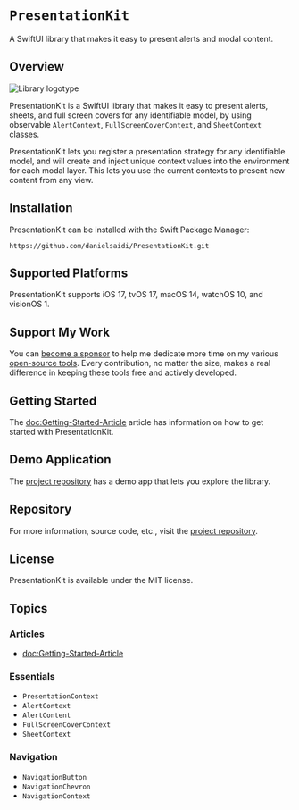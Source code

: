 # ``PresentationKit``

A SwiftUI library that makes it easy to present alerts and modal content.

## Overview

![Library logotype](Logo.png)

PresentationKit is a SwiftUI library that makes it easy to present alerts, sheets, and full screen covers for any identifiable model, by using observable ``AlertContext``, ``FullScreenCoverContext``, and ``SheetContext`` classes.

PresentationKit lets you register a presentation strategy for any identifiable model, and will create and inject unique context values into the environment for each modal layer. This lets you use the current contexts to present new content from any view.



## Installation

PresentationKit can be installed with the Swift Package Manager:

```
https://github.com/danielsaidi/PresentationKit.git
```



## Supported Platforms

PresentationKit supports iOS 17, tvOS 17, macOS 14, watchOS 10, and visionOS 1.



## Support My Work

You can [become a sponsor][Sponsors] to help me dedicate more time on my various [open-source tools][OpenSource]. Every contribution, no matter the size, makes a real difference in keeping these tools free and actively developed.



## Getting Started

The <doc:Getting-Started-Article> article has information on how to get started with PresentationKit.



## Demo Application

The [project repository][Project] has a demo app that lets you explore the library.



## Repository

For more information, source code, etc., visit the [project repository][Project].



## License

PresentationKit is available under the MIT license.



## Topics

### Articles

- <doc:Getting-Started-Article>

### Essentials

- ``PresentationContext``
- ``AlertContext``
- ``AlertContent``
- ``FullScreenCoverContext``
- ``SheetContext``

### Navigation

- ``NavigationButton``
- ``NavigationChevron``
- ``NavigationContext``



[Email]: mailto:daniel.saidi@gmail.com
[Website]: https://danielsaidi.com
[GitHub]: https://github.com/danielsaidi
[OpenSource]: https://danielsaidi.com/opensource
[Sponsors]: https://github.com/sponsors/danielsaidi

[Project]: https://github.com/danielsaidi/PresentationKit
